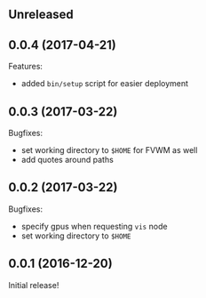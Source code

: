 ## Unreleased

## 0.0.4 (2017-04-21)

Features:

  - added `bin/setup` script for easier deployment

## 0.0.3 (2017-03-22)

Bugfixes:

  - set working directory to `$HOME` for FVWM as well
  - add quotes around paths

## 0.0.2 (2017-03-22)

Bugfixes:

  - specify gpus when requesting `vis` node
  - set working directory to `$HOME`

## 0.0.1 (2016-12-20)

Initial release!
